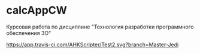 # calcAppCW

Курсовая работа по дисциплине "Технология разработки программного обеспечения ЗО"

https://app.travis-ci.com/AHKScripter/Test2.svg?branch=Master-Jedi
